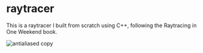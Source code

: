 # raytracer

This is a raytracer I built from scratch using C++, following the Raytracing in One Weekend book. 

![antialiased copy](https://user-images.githubusercontent.com/81039266/185739647-999c0198-606e-4008-a91f-fcf39ac56dc6.png)
